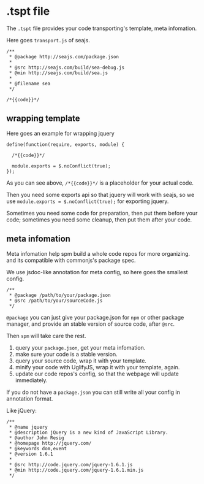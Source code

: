 .tspt file
==========

The `.tspt` file provides your code transporting's template, meta infomation.

Here goes `transport.js` of seajs.

    /**
     * @package http://seajs.com/package.json
     *
     * @src http://seajs.com/build/sea-debug.js
     * @min http://seajs.com/build/sea.js
     *
     * @filename sea
     */

    /*{{code}}*/

wrapping template
-----------------

Here goes an example for wrapping jquery

    define(function(require, exports, module) {

      /*{{code}}*/

      module.exports = $.noConflict(true);
    });

As you can see above, `/*{{code}}*/` is a placeholder for your actual code.

Then you need some exports api so that jquery will work with seajs,
so we use `module.exports = $.noConflict(true);` for exporting jquery.

Sometimes you need some code for preparation, then put them before your 
code; sometimes you need some cleanup, then put them after your code.

meta infomation
---------------

Meta infomation help spm build a whole code repos for more organizing. and 
its compatible with commonjs's package spec.

We use jsdoc-like annotation for meta config, so here goes the smallest config.

    /**
     * @package /path/to/your/package.json
     * @src /path/to/your/sourceCode.js
     */

`@package` you can just give your package.json for `npm` or other package 
manager, and provide an stable version of source code, after `@src`.

Then `spm` will take care the rest.

1. query your `package.json`, get your meta infomation.
2. make sure your code is a stable version.
3. query your source code, wrap it with your template.
4. minify your code with UglifyJS, wrap it with your template, again.
5. update our code repos's config, so that the webpage will update immediately.

If you do not have a `package.json` you can still write all your config in 
annotation format.

Like jQuery:

    /**
     * @name jquery
     * @description jQuery is a new kind of JavaScript Library.
     * @author John Resig
     * @homepage http://jquery.com/
     * @keywords dom,event
     * @version 1.6.1
     *
     * @src http://code.jquery.com/jquery-1.6.1.js
     * @min http://code.jquery.com/jquery-1.6.1.min.js
     */

